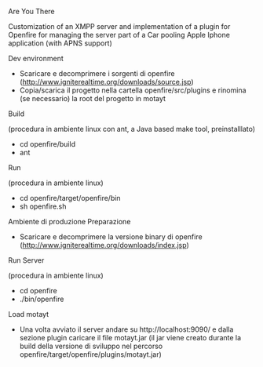 Are You There

Customization of an XMPP server and implementation of a plugin for Openfire for managing the server part of a Car pooling  Apple Iphone application (with APNS support)

Dev environment

* Scaricare e decomprimere i sorgenti di openfire (http://www.igniterealtime.org/downloads/source.jsp)
* Copia/scarica il progetto nella cartella openfire/src/plugins e rinomina (se necessario) la root del progetto in motayt

Build

(procedura in ambiente linux con ant, a Java based make tool, preinstalllato)

* cd openfire/build
* ant

Run

(procedura in ambiente linux)

* cd openfire/target/openfire/bin
* sh openfire.sh

Ambiente di produzione
Preparazione
* Scaricare e decomprimere la versione binary di openfire (http://www.igniterealtime.org/downloads/index.jsp)

Run Server

(procedura in ambiente linux)

* cd openfire
* ./bin/openfire

Load motayt

* Una volta avviato il server andare su http://localhost:9090/ e dalla sezione plugin caricare il file motayt.jar (il jar viene creato durante la build della versione di sviluppo nel percorso openfire/target/openfire/plugins/motayt.jar)


